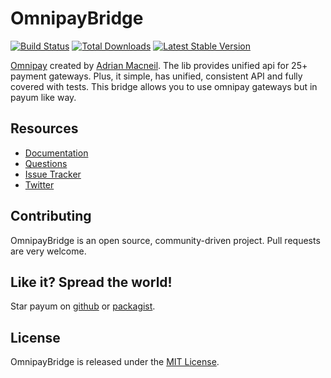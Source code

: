 # OmnipayBridge
[![Build Status](https://travis-ci.org/Payum/OmnipayBridge.png?branch=master)](https://travis-ci.org/Payum/OmnipayBridge) [![Total Downloads](https://poser.pugx.org/payum/omnipay-bridge/d/total.png)](https://packagist.org/packages/payum/omnipay-bridge) [![Latest Stable Version](https://poser.pugx.org/payum/omnipay-bridge/version.png)](https://packagist.org/packages/payum/omnipay-bridge)

[Omnipay](https://github.com/adrianmacneil/omnipay) created by [Adrian Macneil](http://adrianmacneil.com/). The lib provides unified api for 25+ payment gateways. Plus, it simple, has unified, consistent API and fully covered with tests.
This bridge allows you to use omnipay gateways but in payum like way.

## Resources

* [Documentation](http://payum.forma-dev.com/documentation#OmnipayBridge)
* [Questions](http://stackoverflow.com/questions/tagged/payum)
* [Issue Tracker](https://github.com/Payum/OmnipayBridge/issues)
* [Twitter](https://twitter.com/payumphp)

## Contributing

OmnipayBridge is an open source, community-driven project. Pull requests are very welcome.

## Like it? Spread the world!

Star payum on [github](https://github.com/Payum/OmnipayBridge) or [packagist](https://packagist.org/packages/payum/omnipay-bridge).

## License

OmnipayBridge is released under the [MIT License](LICENSE).
